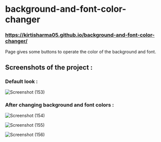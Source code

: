 # background-and-font-color-changer

### https://kirtisharma05.github.io/background-and-font-color-changer/

Page gives some buttons to operate the color of the background and font.

## Screenshots of the project :

  ### Default look : 


![Screenshot (153)](https://user-images.githubusercontent.com/61161878/85844953-22e18e80-b7c1-11ea-8027-da8a00bbcf37.png)


  ### After changing background and font colors : 


![Screenshot (154)](https://user-images.githubusercontent.com/61161878/85844978-2bd26000-b7c1-11ea-80f6-d28bad875377.png)


![Screenshot (155)](https://user-images.githubusercontent.com/61161878/85844991-2ecd5080-b7c1-11ea-963c-8ca646264596.png)


![Screenshot (156)](https://user-images.githubusercontent.com/61161878/85845001-312faa80-b7c1-11ea-92b4-27ac55f5f454.png)
